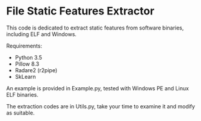 # File Static Features Extractor
This code is dedicated to extract static features from software binaries, including ELF and Windows.

Requirements:
- Python 3.5
- Pillow 8.3
- Radare2 (r2pipe)
- SkLearn

An example is provided in Example.py, tested with Windows PE and Linux ELF binaries.

The extraction codes are in Utils.py, take your time to examine it and modify as suitable.
